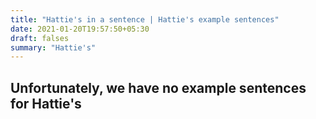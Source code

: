 ```yaml
---
title: "Hattie's in a sentence | Hattie's example sentences"
date: 2021-01-20T19:57:50+05:30
draft: falses
summary: "Hattie's"
---
```

## Unfortunately, we have no example sentences for Hattie's                 
